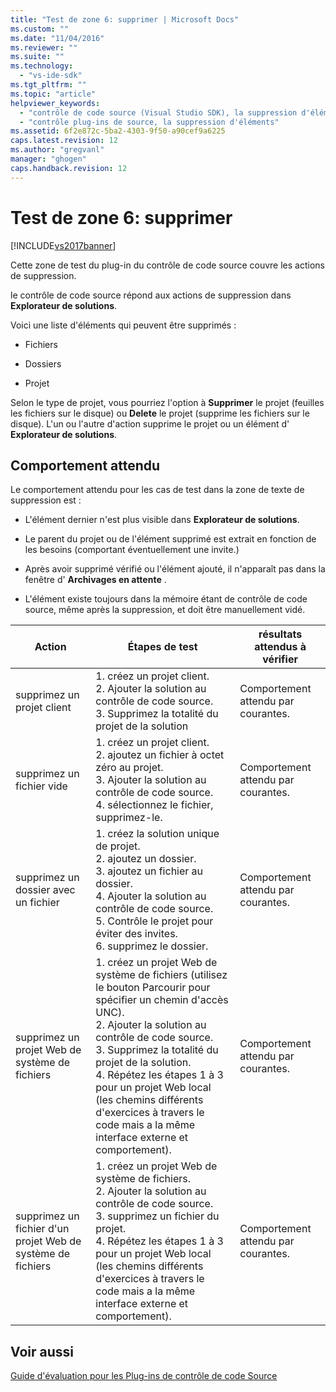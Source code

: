 ```yaml
---
title: "Test de zone 6: supprimer | Microsoft Docs"
ms.custom: ""
ms.date: "11/04/2016"
ms.reviewer: ""
ms.suite: ""
ms.technology: 
  - "vs-ide-sdk"
ms.tgt_pltfrm: ""
ms.topic: "article"
helpviewer_keywords: 
  - "contrôle de code source (Visual Studio SDK), la suppression d'éléments"
  - "contrôle plug-ins de source, la suppression d'éléments"
ms.assetid: 6f2e872c-5ba2-4303-9f50-a90cef9a6225
caps.latest.revision: 12
ms.author: "gregvanl"
manager: "ghogen"
caps.handback.revision: 12
---
```

# Test de zone 6: supprimer
[!INCLUDE[vs2017banner](../../code-quality/includes/vs2017banner.md)]

Cette zone de test du plug\-in du contrôle de code source couvre les actions de suppression.  
  
 le contrôle de code source répond aux actions de suppression dans **Explorateur de solutions**.  
  
 Voici une liste d'éléments qui peuvent être supprimés :  
  
-   Fichiers  
  
-   Dossiers  
  
-   Projet  
  
 Selon le type de projet, vous pourriez l'option à **Supprimer** le projet \(feuilles les fichiers sur le disque\) ou **Delete** le projet \(supprime les fichiers sur le disque\).  L'un ou l'autre d'action supprime le projet ou un élément d' **Explorateur de solutions**.  
  
## Comportement attendu  
 Le comportement attendu pour les cas de test dans la zone de texte de suppression est :  
  
-   L'élément dernier n'est plus visible dans **Explorateur de solutions**.  
  
-   Le parent du projet ou de l'élément supprimé est extrait en fonction de les besoins \(comportant éventuellement une invite.\)  
  
-   Après avoir supprimé vérifié ou l'élément ajouté, il n'apparaît pas dans la fenêtre d' **Archivages en attente** .  
  
-   L'élément existe toujours dans la mémoire étant de contrôle de code source, même après la suppression, et doit être manuellement vidé.  
  
|Action|Étapes de test|résultats attendus à vérifier|  
|------------|--------------------|-----------------------------------|  
|supprimez un projet client|1.  créez un projet client.<br />2.  Ajouter la solution au contrôle de code source.<br />3.  Supprimez la totalité du projet de la solution|Comportement attendu par courantes.|  
|supprimez un fichier vide|1.  créez un projet client.<br />2.  ajoutez un fichier à octet zéro au projet.<br />3.  Ajouter la solution au contrôle de code source.<br />4.  sélectionnez le fichier, supprimez\-le.|Comportement attendu par courantes.|  
|supprimez un dossier avec un fichier|1.  créez la solution unique de projet.<br />2.  ajoutez un dossier.<br />3.  ajoutez un fichier au dossier.<br />4.  Ajouter la solution au contrôle de code source.<br />5.  Contrôle le projet pour éviter des invites.<br />6.  supprimez le dossier.|Comportement attendu par courantes.|  
|supprimez un projet Web de système de fichiers|1.  créez un projet Web de système de fichiers \(utilisez le bouton Parcourir pour spécifier un chemin d'accès UNC\).<br />2.  Ajouter la solution au contrôle de code source.<br />3.  Supprimez la totalité du projet de la solution.<br />4.  Répétez les étapes 1 à 3 pour un projet Web local \(les chemins différents d'exercices à travers le code mais a la même interface externe et comportement\).|Comportement attendu par courantes.|  
|supprimez un fichier d'un projet Web de système de fichiers|1.  créez un projet Web de système de fichiers.<br />2.  Ajouter la solution au contrôle de code source.<br />3.  supprimez un fichier du projet.<br />4.  Répétez les étapes 1 à 3 pour un projet Web local \(les chemins différents d'exercices à travers le code mais a la même interface externe et comportement\).|Comportement attendu par courantes.|  
  
## Voir aussi  
 [Guide d'évaluation pour les Plug\-ins de contrôle de code Source](../../extensibility/internals/test-guide-for-source-control-plug-ins.md)